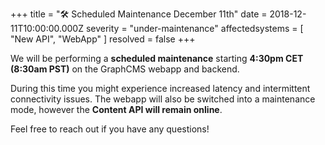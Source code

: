 +++
title = "🛠  Scheduled Maintenance December 11th"
date = 2018-12-11T10:00:00.000Z
severity = "under-maintenance"
affectedsystems = [
  "New API",
  "WebApp"
]
resolved = false
+++

We will be performing a **scheduled maintenance** starting **4:30pm CET (8:30am PST)** on the GraphCMS webapp and backend.

During this time you might experience increased latency and intermittent connectivity issues. The webapp will also be switched into a maintenance mode, however the **Content API will remain online**.

Feel free to reach out if you have any questions!